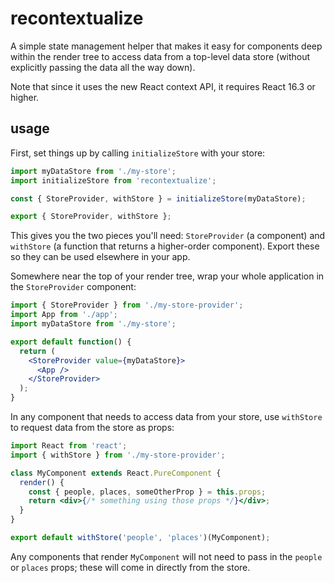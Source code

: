 # recontextualize

A simple state management helper that makes it easy for components deep within the render tree to access data from a top-level data store (without explicitly passing the data all the way down).

Note that since it uses the new React context API, it requires React 16.3 or higher.

## usage

First, set things up by calling `initializeStore` with your store:

```jsx
import myDataStore from './my-store';
import initializeStore from 'recontextualize';

const { StoreProvider, withStore } = initializeStore(myDataStore);

export { StoreProvider, withStore };
```

This gives you the two pieces you'll need: `StoreProvider` (a component) and `withStore` (a function that returns a higher-order component). Export these so they can be used elsewhere in your app.

Somewhere near the top of your render tree, wrap your whole application in the `StoreProvider` component:

```jsx
import { StoreProvider } from './my-store-provider';
import App from './app';
import myDataStore from './my-store';

export default function() {
  return (
    <StoreProvider value={myDataStore}>
      <App />
    </StoreProvider>
  );
}
```

In any component that needs to access data from your store, use `withStore` to request data from the store as props:

```jsx
import React from 'react';
import { withStore } from './my-store-provider';

class MyComponent extends React.PureComponent {
  render() {
    const { people, places, someOtherProp } = this.props;
    return <div>{/* something using those props */}</div>;
  }
}

export default withStore('people', 'places')(MyComponent);
```

Any components that render `MyComponent` will not need to pass in the `people` or `places` props; these will come in directly from the store.
